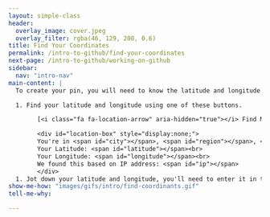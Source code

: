 ```yaml
---
layout: simple-class
header:
  overlay_image: cover.jpeg
  overlay_filter: rgba(46, 129, 200, 0.6)
title: Find Your Coordinates
permalink: /intro-to-github/find-your-coordinates
next-page: /intro-to-github/working-on-github
sidebar:
  nav: "intro-nav"
main-content: |
  To create your pin, you will need to know the latitude and longitude of your home town:

  1. Find your latitude and longitude using one of these buttons.

        [<i class="fa fa-location-arrow" aria-hidden="true"></i> Find My Coordinates Automatically](#location){: #find-location .btn .btn--success} [<i class="fa fa-map-marker" aria-hidden="true"></i> Manually Search for My Own Coordinates ](https://mynasadata.larc.nasa.gov/latitudelongitude-finder/){: .btn .btn--warning}

        <div id="location-box" style="display:none;">
        You're in <span id="city"></span>, <span id="region"></span>, <span id="country"></span><br>
        Your Latitude: <span id="latitude"></span><br>
        Your Longitude: <span id="longitude"></span><br>
        We found this based on IP address: <span id="ip"></span>
        </div>
  1. Jot down your latitude and longitude, you'll need to enter it in the coming steps.
show-me-how: "images/gifs/intro/find-coordinants.gif"
tell-me-why:

---
```

